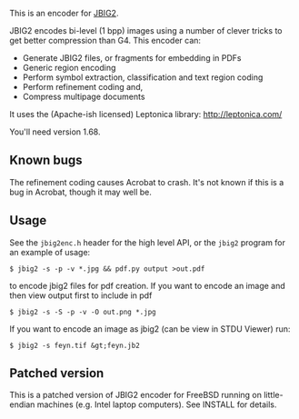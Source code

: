 This is an encoder for [JBIG2](fcd14492.pdf).

JBIG2 encodes bi-level (1 bpp) images using a number of clever tricks to get
better compression than G4. This encoder can:
   * Generate JBIG2 files, or fragments for embedding in PDFs
   * Generic region encoding
   * Perform symbol extraction, classification and text region coding
   * Perform refinement coding and,
   * Compress multipage documents

It uses the (Apache-ish licensed) Leptonica library:
  http://leptonica.com/

You'll need version 1.68.

## Known bugs

The refinement coding causes Acrobat to crash. It's not known if this is a bug
in Acrobat, though it may well be.

## Usage

See the `jbig2enc.h` header for the high level API, or the `jbig2` program for an
example of usage:

```
$ jbig2 -s -p -v *.jpg && pdf.py output >out.pdf
```

to encode jbig2 files for pdf creation.
If you want to encode an image and then view output first to include in pdf

```
$ jbig2 -s -S -p -v -O out.png *.jpg
```

If you want to encode an image as jbig2 (can be view in STDU Viewer) run:

```
$ jbig2 -s feyn.tif &gt;feyn.jb2
```

## Patched version

This is a patched version of JBIG2 encoder for FreeBSD running on little-endian machines (e.g. Intel laptop computers). See INSTALL for details.
